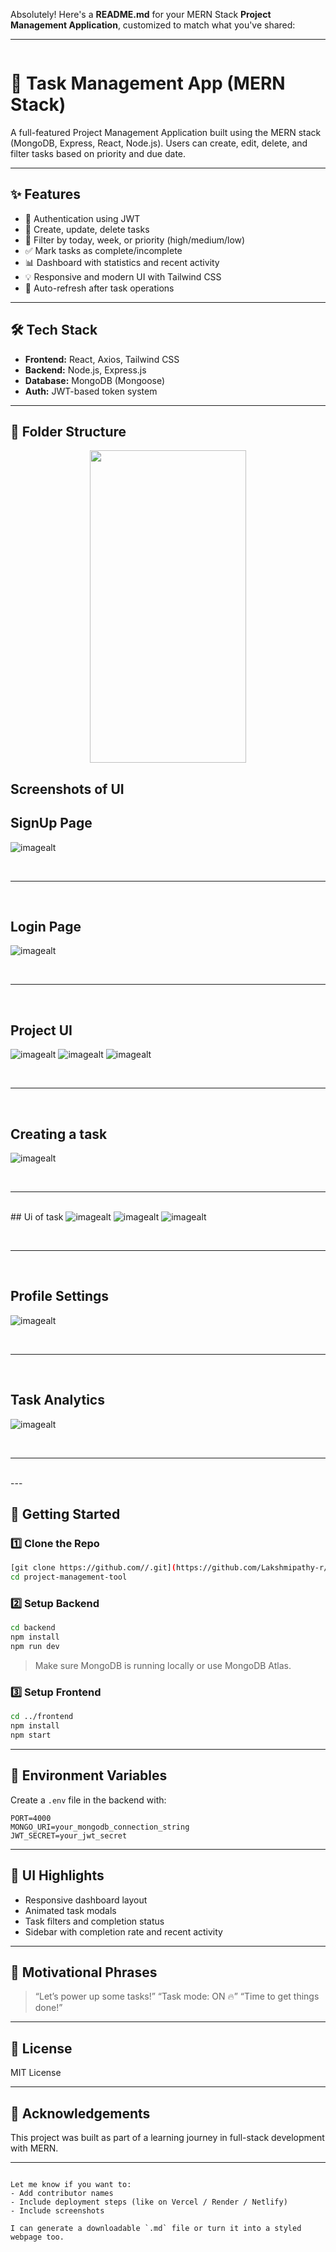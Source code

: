 Absolutely! Here's a **README.md** for your MERN Stack **Project Management Application**, customized to match what you've shared:

---

```md
```
# 🚀 Task Management App (MERN Stack)

A full-featured Project Management Application built using the MERN stack
(MongoDB, Express, React, Node.js). Users can create, edit, delete, and filter tasks based on priority and due date.

---

## ✨ Features

- 🔐 Authentication using JWT
- 📝 Create, update, delete tasks
- 📆 Filter by today, week, or priority (high/medium/low)
- ✅ Mark tasks as complete/incomplete
- 📊 Dashboard with statistics and recent activity
- 💡 Responsive and modern UI with Tailwind CSS
- 🔄 Auto-refresh after task operations

---

## 🛠 Tech Stack

- **Frontend:** React, Axios, Tailwind CSS
- **Backend:** Node.js, Express.js
- **Database:** MongoDB (Mongoose)
- **Auth:** JWT-based token system

---

## 📂 Folder Structure



<p align = "center">
  <img src = "https://raw.githubusercontent.com/Lakshmipathy-r/Project-Management-Tool/refs/heads/main/Screenshots/path.png" height = 500px width = 250px>




  ## Screenshots of UI
## SignUp Page
![imagealt](https://github.com/Lakshmipathy-r/Project-Management-Tool/blob/main/Screenshots/Signup.png?raw=true)
                                      
<br><hr><br>
## Login Page
![imagealt](https://github.com/Lakshmipathy-r/Project-Management-Tool/blob/main/Screenshots/Login.png?raw=true)

<br><hr><br>
## Project UI
![imagealt](https://github.com/Lakshmipathy-r/Project-Management-Tool/blob/main/Screenshots/Dashboard%20UI.png?raw=true)
![imagealt](https://github.com/Lakshmipathy-r/Project-Management-Tool/blob/main/Screenshots/Pendind%20Task%20UI.png?raw=true)
![imagealt](https://github.com/Lakshmipathy-r/Project-Management-Tool/blob/main/Screenshots/Completed%20TAsk%20UI.png?raw=true)

<br><hr><br>
  ## Creating a task
![imagealt](https://github.com/Lakshmipathy-r/Project-Management-Tool/blob/main/Screenshots/Create%20Task%20UI.png?raw=true)

<br><hr><br>
    ## Ui of task
![imagealt](https://github.com/Lakshmipathy-r/Project-Management-Tool/blob/main/Screenshots/Dash1.png?raw=true)
![imagealt](https://github.com/Lakshmipathy-r/Project-Management-Tool/blob/main/Screenshots/Pend1.png?raw=true)
![imagealt](https://github.com/Lakshmipathy-r/Project-Management-Tool/blob/main/Screenshots/Comp1.png?raw=true)

<br><hr><br>
  ## Profile Settings
![imagealt](https://github.com/Lakshmipathy-r/Project-Management-Tool/blob/main/Screenshots/Profile%20Settings.png?raw=true)

<br><hr><br>
  ## Task Analytics
![imagealt](https://github.com/Lakshmipathy-r/Project-Management-Tool/blob/main/Screenshots/Task%20Analytics.png?raw=true)
</p>
<br><hr><br>
---

## 🚀 Getting Started

### 1️⃣ Clone the Repo
```bash
[git clone https://github.com//.git](https://github.com/Lakshmipathy-r/Project-Management-Tool.git)
cd project-management-tool
````

### 2️⃣ Setup Backend

```bash
cd backend
npm install
npm run dev
```

> Make sure MongoDB is running locally or use MongoDB Atlas.

### 3️⃣ Setup Frontend

```bash
cd ../frontend
npm install
npm start
```

---

## 🔐 Environment Variables

Create a `.env` file in the backend with:

```
PORT=4000
MONGO_URI=your_mongodb_connection_string
JWT_SECRET=your_jwt_secret
```

---

## 📸 UI Highlights

* Responsive dashboard layout
* Animated task modals
* Task filters and completion status
* Sidebar with completion rate and recent activity

---

## 📣 Motivational Phrases

> “Let’s power up some tasks!”
> “Task mode: ON 🔥”
> “Time to get things done!”

---

## 📄 License

MIT License

---

## 🙌 Acknowledgements

This project was built as part of a learning journey in full-stack development with MERN.

---

```

Let me know if you want to:
- Add contributor names
- Include deployment steps (like on Vercel / Render / Netlify)
- Include screenshots

I can generate a downloadable `.md` file or turn it into a styled webpage too.
```

